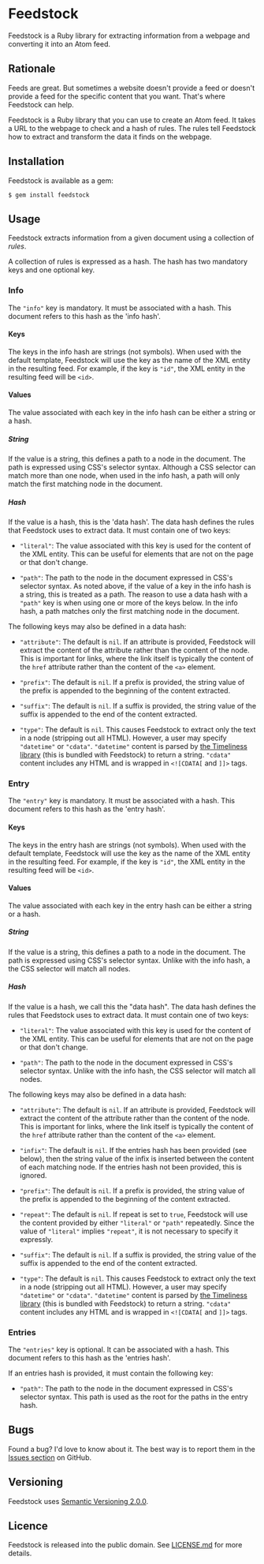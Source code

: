# Feedstock

Feedstock is a Ruby library for extracting information from a webpage and
converting it into an Atom feed.

## Rationale

Feeds are great. But sometimes a website doesn't provide a feed or doesn't
provide a feed for the specific content that you want. That's where Feedstock
can help.

Feedstock is a Ruby library that you can use to create an Atom feed. It takes a
URL to the webpage to check and a hash of rules. The rules tell Feedstock how to
extract and transform the data it finds on the webpage.

## Installation

Feedstock is available as a gem:

```shell
$ gem install feedstock
```

## Usage

Feedstock extracts information from a given document using a collection of
_rules_.

A collection of rules is expressed as a hash. The hash has two mandatory keys
and one optional key.

### Info

The `"info"` key is mandatory. It must be associated with a hash. This document
refers to this hash as the 'info hash'.

#### Keys

The keys in the info hash are strings (not symbols). When used with the default
template, Feedstock will use the key as the name of the XML entity in the
resulting feed. For example, if the key is `"id"`, the XML entity in the
resulting feed will be `<id>`.

#### Values

The value associated with each key in the info hash can be either a string or a
hash. 

##### String

If the value is a string, this defines a path to a node in the document. The
path is expressed using CSS's selector syntax. Although a CSS selector can match
more than one node, when used in the info hash, a path will only match the first
matching node in the document.

##### Hash

If the value is a hash, this is the 'data hash'. The data hash defines the
rules that Feedstock uses to extract data. It must contain one of two keys:

- `"literal"`: The value associated with this key is used for the content of the
  XML entity. This can be useful for elements that are not on the page or that
  don't change.

- `"path"`: The path to the node in the document expressed in CSS's selector
  syntax.  As noted above, if the value of a key in the info hash is a string,
  this is treated as a path. The reason to use a data hash with a `"path"` key
  is when using one or more of the keys below. In the info hash, a path matches
  only the first matching node in the document.

The following keys may also be defined in a data hash:

- `"attribute"`: The default is `nil`. If an attribute is provided, Feedstock
  will extract the content of the attribute rather than the content of the node.
  This is important for links, where the link itself is typically the content of
  the `href` attribute rather than the content of the `<a>` element.

- `"prefix"`: The default is `nil`. If a prefix is provided, the string value of
  the prefix is appended to the beginning of the content extracted.

- `"suffix"`: The default is `nil`. If a suffix is provided, the string value of
  the suffix is appended to the end of the content extracted.

- `"type"`: The default is `nil`. This causes Feedstock to extract only the text
  in a node (stripping out all HTML). However, a user may specify `"datetime"`
  or `"cdata"`. `"datetime"` content is parsed by [the Timeliness
  library][Timeliness] (this is bundled with Feedstock) to return a string.
  `"cdata"` content includes any HTML and is wrapped in `<![CDATA[` and `]]>`
  tags.

[Timeliness]: https://github.com/adzap/timeliness "The official repository for
the Timeliness library"

### Entry

The `"entry"` key is mandatory. It must be associated with a hash. This document
refers to this hash as the 'entry hash'.

#### Keys

The keys in the entry hash are strings (not symbols). When used with the default
template, Feedstock will use the key as the name of the XML entity in the
resulting feed. For example, if the key is `"id"`, the XML entity in the
resulting feed will be `<id>`.

#### Values

The value associated with each key in the entry hash can be either a string or a
hash. 

##### String

If the value is a string, this defines a path to a node in the document. The
path is expressed using CSS's selector syntax. Unlike with the info hash, a
the CSS selector will match all nodes.

##### Hash

If the value is a hash, we call this the "data hash". The data hash defines the
rules that Feedstock uses to extract data. It must contain one of two keys:

- `"literal"`: The value associated with this key is used for the content of the
  XML entity. This can be useful for elements that are not on the page or that
  don't change.

- `"path"`: The path to the node in the document expressed in CSS's selector
  syntax. Unlike with the info hash, the CSS selector will match all nodes. 

The following keys may also be defined in a data hash:

- `"attribute"`: The default is `nil`. If an attribute is provided, Feedstock
  will extract the content of the attribute rather than the content of the node.
  This is important for links, where the link itself is typically the content of
  the `href` attribute rather than the content of the `<a>` element.

- `"infix"`: The default is `nil`. If the entries hash has been provided (see
  below), then the string value of the infix is inserted between the content of
  each matching node. If the entries hash not been provided, this is ignored.

- `"prefix"`: The default is `nil`. If a prefix is provided, the string value of
  the prefix is appended to the beginning of the content extracted.

- `"repeat"`: The default is `nil`. If repeat is set to `true`, Feedstock will
  use the content provided by either `"literal"` or `"path"` repeatedly. Since
  the value of `"literal"` implies `"repeat"`, it is not necessary to specify it
  expressly.

- `"suffix"`: The default is `nil`. If a suffix is provided, the string value of
  the suffix is appended to the end of the content extracted.

- `"type"`: The default is `nil`. This causes Feedstock to extract only the text
  in a node (stripping out all HTML). However, a user may specify `"datetime"`
  or `"cdata"`. `"datetime"` content is parsed by [the Timeliness
  library][Timeliness] (this is bundled with Feedstock) to return a string.
  `"cdata"` content includes any HTML and is wrapped in `<![CDATA[` and `]]>`
  tags.

### Entries

The `"entries"` key is optional. It can be associated with a hash. This document
refers to this hash as the 'entries hash'.

If an entries hash is provided, it must contain the following key:

- `"path"`: The path to the node in the document expressed in CSS's selector
  syntax. This path is used as the root for the paths in the entry hash.

## Bugs

Found a bug? I'd love to know about it. The best way is to report them in the
[Issues section][ghi] on GitHub.

[ghi]: https://github.com/pyrmont/feedstock/issues

## Versioning

Feedstock uses [Semantic Versioning 2.0.0][sv2].

[sv2]: http://semver.org/

## Licence

Feedstock is released into the public domain. See [LICENSE.md][lc] for more
details.

[lc]: https://github.com/pyrmont/feedstock/blob/master/LICENSE.md
